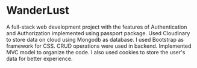 # WanderLust
A full-stack web development project with the features of Authentication and Authorization implemented using passport package. Used Cloudinary to store data on cloud using Mongodb as database. I used Bootstrap as framework for CSS. CRUD operations were used in backend. Implemented MVC model to organize the code. I also used cookies to store the user's data for better experience.
